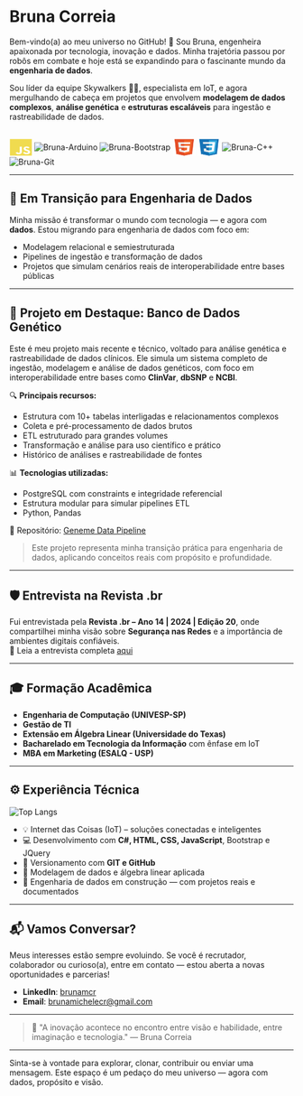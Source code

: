 # Bruna Correia

Bem-vindo(a) ao meu universo no GitHub! 🚀 Sou Bruna, engenheira apaixonada por tecnologia, inovação e dados. Minha trajetória passou por robôs em combate e hoje está se expandindo para o fascinante mundo da **engenharia de dados**.  

Sou líder da equipe Skywalkers 🤖💥, especialista em IoT, e agora mergulhando de cabeça em projetos que envolvem **modelagem de dados complexos**, **análise genética** e **estruturas escaláveis** para ingestão e rastreabilidade de dados.

<div style="display: inline_block"><br>
  <img align="center" alt="Bruna-Js" height="30" width="40" src="https://raw.githubusercontent.com/devicons/devicon/master/icons/javascript/javascript-plain.svg">
  <img align="center" alt="Bruna-Arduino" height="30" width="40" src="https://cdn.jsdelivr.net/gh/devicons/devicon@latest/icons/arduino/arduino-original.svg">
  <img align="center" alt="Bruna-Bootstrap" height="30" width="40" src="https://cdn.jsdelivr.net/gh/devicons/devicon@latest/icons/bootstrap/bootstrap-original.svg">
  <img align="center" alt="Bruna-HTML" height="30" width="40" src="https://raw.githubusercontent.com/devicons/devicon/master/icons/html5/html5-original.svg">
  <img align="center" alt="Bruna-CSS" height="30" width="40" src="https://raw.githubusercontent.com/devicons/devicon/master/icons/css3/css3-original.svg">
  <img align="center" alt="Bruna-C++" height="30" width="40" src="https://cdn.jsdelivr.net/gh/devicons/devicon@latest/icons/cplusplus/cplusplus-original.svg">
  <img align="center" alt="Bruna-Git" height="30" width="40" src="https://cdn.jsdelivr.net/gh/devicons/devicon@latest/icons/git/git-original.svg">
</div>

---

## 🎯 Em Transição para Engenharia de Dados

Minha missão é transformar o mundo com tecnologia — e agora com **dados**. Estou migrando para engenharia de dados com foco em:

- Modelagem relacional e semiestruturada
- Pipelines de ingestão e transformação de dados
- Projetos que simulam cenários reais de interoperabilidade entre bases públicas

---

## 🧬 Projeto em Destaque: Banco de Dados Genético

Este é meu projeto mais recente e técnico, voltado para análise genética e rastreabilidade de dados clínicos. Ele simula um sistema completo de ingestão, modelagem e análise de dados genéticos, com foco em interoperabilidade entre bases como **ClinVar**, **dbSNP** e **NCBI**.

🔍 **Principais recursos:**
- Estrutura com 10+ tabelas interligadas e relacionamentos complexos
- Coleta e pré-processamento de dados brutos
- ETL estruturado para grandes volumes
- Transformação e análise para uso científico e prático
- Histórico de análises e rastreabilidade de fontes

📊 **Tecnologias utilizadas:**
- PostgreSQL com constraints e integridade referencial
- Estrutura modular para simular pipelines ETL
- Python, Pandas

📁 Repositório: [Geneme Data Pipeline]([https://github.com/brunamichelecr/genetic-database](https://github.com/brunamichelecr/genome-data-pipeline))

> Este projeto representa minha transição prática para engenharia de dados, aplicando conceitos reais com propósito e profundidade.

---

## 🛡️ Entrevista na Revista .br

Fui entrevistada pela **Revista .br – Ano 14 | 2024 | Edição 20**, onde compartilhei minha visão sobre **Segurança nas Redes** e a importância de ambientes digitais confiáveis.  
📖 Leia a entrevista completa [aqui](https://nic.br/publicacao/revista-br-ano-14-2024-edicao-20/)

---

## 🎓 Formação Acadêmica

- **Engenharia de Computação (UNIVESP-SP)**
- **Gestão de TI**
- **Extensão em Álgebra Linear (Universidade do Texas)**
- **Bacharelado em Tecnologia da Informação** com ênfase em IoT
- **MBA em Marketing (ESALQ - USP)**

---

## ⚙️ Experiência Técnica

![Top Langs](https://github-readme-stats.vercel.app/api/top-langs/?username=brunamichelecr&layout=compact&theme=dark&show_icons=true)

- 💡 Internet das Coisas (IoT) – soluções conectadas e inteligentes  
- 💻 Desenvolvimento com **C#, HTML, CSS, JavaScript**, Bootstrap e JQuery  
- 📂 Versionamento com **GIT e GitHub**  
- 🧠 Modelagem de dados e álgebra linear aplicada  
- 🧬 Engenharia de dados em construção — com projetos reais e documentados

---

## 📬 Vamos Conversar?

Meus interesses estão sempre evoluindo. Se você é recrutador, colaborador ou curioso(a), entre em contato — estou aberta a novas oportunidades e parcerias!

- **LinkedIn**: [brunamcr](https://www.linkedin.com/in/brunamcr/)
- **Email**: brunamichelecr@gmail.com

---

> 🌠 "A inovação acontece no encontro entre visão e habilidade, entre imaginação e tecnologia." — Bruna Correia

---

Sinta-se à vontade para explorar, clonar, contribuir ou enviar uma mensagem. Este espaço é um pedaço do meu universo — agora com dados, propósito e visão.

